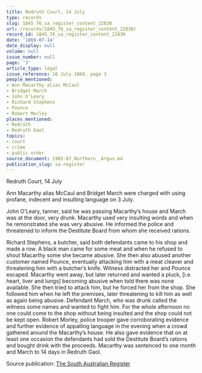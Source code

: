 ```yaml
---
title: Redruth Court, 14 July
type: records
slug: 1845_76_sa_register_content_22830
url: /records/1845_76_sa_register_content_22830/
record_id: 1845_76_sa_register_content_22830
date: '1869-07-14'
date_display: null
volume: null
issue_number: null
page: '3'
article_type: legal
issue_reference: 16 July 1869, page 3
people_mentioned:
- Ann Macarthy alias McCaul
- Bridget March
- John O’Leary
- Richard Stephens
- Pounce
- Robert Morley
places_mentioned:
- Redruth
- Redruth Gaol
topics:
- court
- crime
- public order
source_document: 1985-87_Northern__Argus.md
publication_slug: sa-register
---
```


Redruth Court, 14 July

Ann Macarthy alias McCaul and Bridget March were charged with using profane, indecent and insulting language on 3 July.

John O’Leary, tanner, said he was passing Macarthy’s house and March was at the door, very drunk.  Macarthy used very insulting words and when he remonstrated she was very abusive.  He informed the police and threatened to inform the Destitute Board from whom she received rations.

Richard Stephens, a butcher, said both defendants came to his shop and made a row.  A black man came for some meat and when he refused to shout Macarthy some she became abusive.  She then also abused another customer named Pounce, eventually attacking him with a meat cleaver and threatening him with a butcher’s knife.  Witness distracted her and Pounce escaped.  Macarthy went away, but later returned and wanted a pluck, [i.e. heart, liver and lungs] becoming abusive when told there was none available.  She then tried to attack him, but he forced her from the shop.  She followed him when he left the premises, later threatening to kill him as well as again being abusive.  Defendant March, who was drunk called the witness some names and wanted to fight him.  For the whole afternoon no one could come to the shop without being insulted and the shop could not be kept open.  Robert Morley, police trooper gave corroborating evidence and further evidence of appalling language in the evening when a crowd gathered around the Macarthy’s house.  He also gave evidence that on at least one occasion the defendants had sold the Destitute Board’s rations and bought drink with the proceeds.  Macarthy was sentenced to one month and March to 14 days in Redruth Gaol.

Source publication: [The South Australian Register](/publications/sa-register/)

